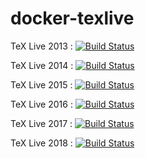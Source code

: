 # docker-texlive

TeX Live 2013 : 
[![Build Status](https://travis-ci.org/brinkab/DockerTexLive.svg?branch=master&tag=2013)](https://travis-ci.org/brinkab/DockerTexLive)

TeX Live 2014 : 
[![Build Status](https://travis-ci.org/brinkab/DockerTexLive.svg?branch=master&tag=2014)](https://travis-ci.org/brinkab/DockerTexLive)

TeX Live 2015 : 
[![Build Status](https://travis-ci.org/brinkab/DockerTexLive.svg?branch=master&tag=2015)](https://travis-ci.org/brinkab/DockerTexLive)

TeX Live 2016 : 
[![Build Status](https://travis-ci.org/brinkab/DockerTexLive.svg?branch=master&tag=2016)](https://travis-ci.org/brinkab/DockerTexLive)

TeX Live 2017 : 
[![Build Status](https://travis-ci.org/brinkab/DockerTexLive.svg?branch=master&tag=2017)](https://travis-ci.org/brinkab/DockerTexLive)

TeX Live 2018 : 
[![Build Status](https://travis-ci.org/brinkab/DockerTexLive.svg?branch=master&tag=2018)](https://travis-ci.org/brinkab/DockerTexLive)
